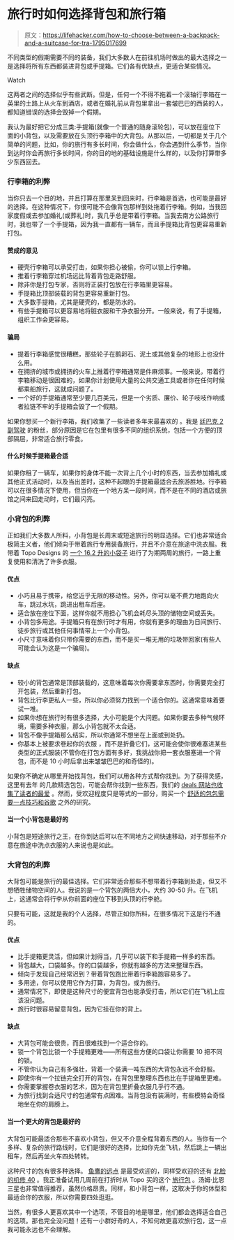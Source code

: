 # 旅行时如何选择背包和旅行箱

> 原文：<https://lifehacker.com/how-to-choose-between-a-backpack-and-a-suitcase-for-tra-1795017699>

不同类型的假期需要不同的装备，我们大多数人在前往机场时做出的最大选择之一是选择将所有东西都装进背包或手提箱。它们各有优缺点，更适合某些情况。

Watch

这两者之间的选择似乎有些武断。但是，任何一个不得不拖着一个滚轴行李箱在一英里的土路上从火车到酒店，或者在婚礼前从背包里拿出一套皱巴巴的西装的人，都知道错误的选择会毁掉一个假期。

我认为最好把它分成三类:手提箱(就像一个普通的随身滚轮包)，可以放在座位下面的小背包，以及需要放在头顶行李箱中的大背包。从那以后，一切都是关于几个简单的问题，比如，你的旅行有多长时间，你会做什么，你会遇到什么季节，当你到达时你会再旅行多长时间，你的目的地的基础设施是什么样的，以及你打算带多少东西回去。

### **行李箱的利弊**

当你只去一个目的地，并且打算在那里呆到回来时，行李箱是首选，也可能是最好的选择。在这种情况下，你很可能不会像背包那样到处拖着行李箱。例如，当我回家度假或去参加婚礼(或葬礼)时，我几乎总是带着行李箱。当我去南方公路旅行时，我也带了一个手提箱，因为我一直都有一辆车，而且手提箱比背包更容易重新打包。

#### 赞成的意见

*   硬壳行李箱可以承受打击，如果你担心被偷，你可以锁上行李箱。
*   推着行李箱穿过机场远比背着背包走路舒服。
*   除非你是打包专家，否则将正装打包放在行李箱里更容易。
*   手提箱比顶部装载的背包更容易重新打包。
*   大多数手提箱，尤其是硬壳的，都是防水的。
*   有些手提箱可以更容易地将脏衣服和干净衣服分开。一般来说，有了手提箱，组织工作会更容易。

#### 骗局

*   提着行李箱感觉很糟糕，那些轮子在鹅卵石、泥土或其他复杂的地形上也没什么用。
*   在拥挤的城市或拥挤的火车上推着行李箱通常是件麻烦事。一般来说，带着行李箱移动是很困难的，如果你计划使用大量的公共交通工具或者你在任何时候都乘船旅行，这就成问题了。
*   一个好的手提箱通常至少要几百美元，但是一个劣质、廉价、轮子吱吱作响或者拉链不牢的手提箱会毁了一个假期。

如果你想买一个新行李箱，我们收集了一些读者多年来最喜欢的 。我是 [廷巴克 2 副驾驶](https://www.amazon.com/Timbuk2-Co-Pilot-Luggage-Roller-Medium/dp/B00E1O2Q9Y?asc_campaign=InlineText&asc_refurl=https://lifehacker.com/how-to-choose-between-a-backpack-and-a-suitcase-for-tra-1795017699&asc_source=&rawdata=[r|https://www.google.com/[t|link[p|1772062000[a|B00E1O2Q9Y[au|5727177402741770316[b|lifehacker&tag=kinjalifehackerlink-20) 的粉丝，部分原因是它在包里有很多不同的组织系统，包括一个方便的顶部隔层，非常适合旅行零食。

#### **什么时候手提箱最合适**

如果你租了一辆车，如果你的身体不能一次背上几个小时的东西，当去参加婚礼或其他正式活动时，以及当出差时，这种不起眼的手提箱最适合去旅游胜地。行李箱可以在很多情况下使用，但当你在一个地方呆一段时间，而不是在不同的酒店或旅馆之间来回走动时，它们最闪亮。

### **小背包的利弊**

正如我们大多数人所料，小背包是长周末或短途旅行的明显选择。它们也非常适合极简主义者，他们倾向于带着旅行专用装备旅行，并且不介意在旅途中洗衣服。我带着 Topo Designs 的 [一个 16.2 升的小袋子](https://topodesigns.com/collections/bags/products/rover-pack) 进行了为期两周的旅行，一路上重复使用和清洗了许多衣服。 

#### **优点**

*   小巧且易于携带，给您近乎无限的移动性。另外，你可以毫不费力地跑向火车，跳过水坑，跳进出租车后座。
*   适合放在座位下面，这样你就不用担心飞机会耗尽头顶的储物空间或丢失。
*   小背包多用途。手提箱只有在旅行时才有用，你就有更多的理由为日间旅行、徒步旅行或其他任何事情带上一个小背包。
*   小尺寸意味着你只带你需要的东西，而不是买一堆无用的垃圾带回家(有些人可能会认为这是一个骗局)。

#### **缺点**

*   较小的背包通常是顶部装载的，这意味着每次你需要拿东西时，你需要完全打开包装，然后重新打包。
*   背包比行李更私人一些，所以你必须努力找到一个适合你的。这通常意味着要试一堆。
*   如果你想在旅行时有很多选择，大小可能是个大问题。如果你要去多种气候环境，需要多种衣服，那么小背包就不太合适。
*   背包不像手提箱那么结实，所以你通常不想坐在上面或到处扔。
*   你基本上被要求卷起你的衣服 ，而不是折叠它们，这可能会使你很难塞进某些类型的正式服装(不管你在打包方面有多好，我挑战你把一套衣服塞进一个背包，而不是 10 小时后拿出来皱皱巴巴的和奇怪的)。

如果你不确定从哪里开始找背包，我们可以用各种方式帮你找到。为了获得灵感，这里有去年 的几款精选包包，可能会帮你找到一些东西，我们的 [deals 网站也收集了读者的最爱](https://deals.kinja.com/whats-your-favorite-everyday-backpack-1793679642) 。然而，受欢迎程度只是等式的一部分，购买一个 [舒适的包包需要一点技巧和谷歌](http://lifehacker.com/how-to-choose-the-perfect-backpack-for-comfort-organiz-1766998334) 之外的研究。

#### 当一个小背包是最好的

小背包是短途旅行之王，在你到达后可以在不同地方之间快速移动，对于那些不介意在旅途中洗点衣服的人来说也是如此。

### 大背包的利弊

大背包可能是旅行的最佳选择。它们非常适合那些不想带着行李箱到处走，但又不想牺牲储物空间的人。我说的是一个背包的两倍大小，大约 30-50 升。在飞机上，这通常会将行李从你前面的座位下移到头顶的行李舱。

只要有可能，这就是我的个人选择，尽管正如你所料，在很多情况下这是行不通的。

#### **优点**

*   比手提箱更灵活，但如果计划得当，几乎可以装下和手提箱一样多的东西。
*   背包越大，口袋越多。你的口袋越多，你就有越多的方法来整理东西。
*   倾向于发现自己经常迟到？带着背包跑比带着行李箱跑容易多了。
*   多用途，你可以使用它作为打算，为背包，或为旅行。
*   通常情况下，即使是这种尺寸的便宜背包也能承受打击，所以它们在飞机上应该没问题。
*   旅行时很容易留意背包，因为它挂在你的背上。

#### **缺点**

*   大背包可能会很贵，而且很难找到一个适合你的。
*   锁一个背包比锁一个手提箱更难——所有这些方便的口袋让你需要 10 把不同的锁。
*   不管你认为自己有多强壮，背着一个装满一吨东西的大背包永远不会舒服。
*   即使你有一个拉链完全打开的背包，在背包里整理东西也比在手提箱里更难。
*   你需要掌握卷衣服的艺术，因为在背包里折叠衣服几乎行不通。
*   为旅行找到合适尺寸的包通常有点困难。当背包没有装满时，有些模特会奇怪地坐在你的肩膀上。

#### 当一个更大的背包是最好的

大背包可能最适合那些不喜欢小背包，但又不介意全程背着东西的人。当你有一个多样、复杂的旅行路线时，它们是很好的选择，比如你先坐飞机，然后跳上一辆出租车，然后再坐火车四处转转。

这种尺寸的包有很多种选择。 [鱼鹰的远点](https://lifehacker.com/the-osprey-farpoint-55-is-the-perfect-backpack-for-ligh-1788426011) 是最受欢迎的，同样受欢迎的还有 [北脸的机修 40](https://www.rei.com/product/886304/the-north-face-overhaul-40-pack) 。我正准备试用几周前在打折时从 Topo 买的这个 [旅行包](https://topodesigns.com/collections/bags/products/travel-bag) 。汤姆·比恩三星也非常值得推荐，虽然价格昂贵。同样，和小背包一样，这取决于你的体型和最适合你的衣服，所以你需要四处逛逛。

当然，有很多人更喜欢其中一个选项，不管目的地是哪里，他们都会选择适合自己的选项。那也完全没问题！还有一小群好奇的人，不知何故更喜欢旅行包，这一点我可能永远也不会理解。